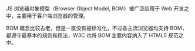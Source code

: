 JS 浏览器对象模型（Browser Object Model, BOM）被广泛应用于 Web 开发之中，主要用于客户端浏览器的管理。

BOM 概念比较古老，但是一直没有被标准化，不过各主流浏览器均支持 BOM，都遵守最基本的规则和用法，W3C 也将 BOM 主要内容纳入了 HTML5 规范之中。
